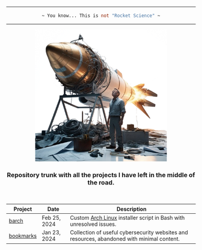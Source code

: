 <!--
    Author: Kike Fontán (@CosasDePuma)
    Repository: RocketScience
    Description: Repository trunk with all the projects I have left in the middle of the road.
-->

<div align="center">

<hr />

```ocaml
~ You know... This is not "Rocket Science" ~
```

<hr />

<img src=".github/readme/logo.png" alt="RocketScience" width="350" />
    
### Repository trunk with all the projects I have left in the middle of the road.
    
<br />

</div>

| Project | Date | Description |
| ------- | ---- | ----------- |
| [barch](barch) | Feb 25, 2024 | Custom [Arch Linux](https://archlinux.org) installer script in Bash with unresolved issues. |
| [bookmarks](bookmarks/cybersecurity.md) | Jan 23, 2024 | Collection of useful cybersecurity websites and resources, abandoned with minimal content. |